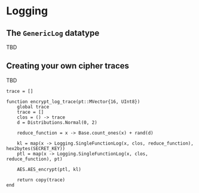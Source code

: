 # Logging

## The `GenericLog` datatype

TBD


## Creating your own cipher traces

TBD

```
trace = []

function encrypt_log_trace(pt::MVector{16, UInt8})
    global trace
    trace = []
    clos = () -> trace
    d = Distributions.Normal(0, 2)

    reduce_function = x -> Base.count_ones(x) + rand(d)

    kl = map(x -> Logging.SingleFunctionLog(x, clos, reduce_function), hex2bytes(SECRET_KEY))
    ptl = map(x -> Logging.SingleFunctionLog(x, clos, reduce_function), pt)

    AES.AES_encrypt(ptl, kl)

    return copy(trace)
end
```